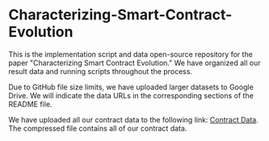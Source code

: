 # Characterizing-Smart-Contract-Evolution
This is the implementation script and data open-source repository for the paper "Characterizing Smart Contract Evolution." We have organized all our result data and running scripts throughout the process.

Due to GitHub file size limits, we have uploaded larger datasets to Google Drive. We will indicate the data URLs in the corresponding sections of the README file.

We have uploaded all our contract data to the following link: [Contract Data](https://drive.google.com/file/d/1t6chDChSnnF_xrm2Acc7PBnHu4x7-1gt/view?usp=drive_link). The compressed file contains all of our contract data.
